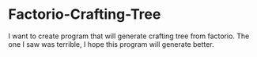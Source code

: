 # Factorio-Crafting-Tree
I want to create program that will generate crafting tree from factorio.
The one I saw was terrible, I hope this program will generate better.
